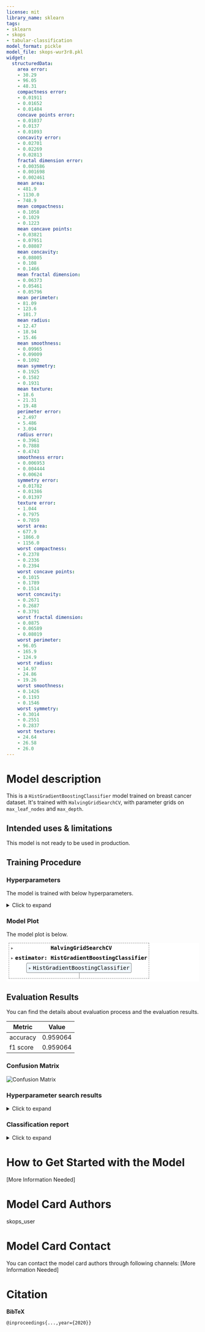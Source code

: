 ```yaml
---
license: mit
library_name: sklearn
tags:
- sklearn
- skops
- tabular-classification
model_format: pickle
model_file: skops-wur3r8.pkl
widget:
  structuredData:
    area error:
    - 30.29
    - 96.05
    - 48.31
    compactness error:
    - 0.01911
    - 0.01652
    - 0.01484
    concave points error:
    - 0.01037
    - 0.0137
    - 0.01093
    concavity error:
    - 0.02701
    - 0.02269
    - 0.02813
    fractal dimension error:
    - 0.003586
    - 0.001698
    - 0.002461
    mean area:
    - 481.9
    - 1130.0
    - 748.9
    mean compactness:
    - 0.1058
    - 0.1029
    - 0.1223
    mean concave points:
    - 0.03821
    - 0.07951
    - 0.08087
    mean concavity:
    - 0.08005
    - 0.108
    - 0.1466
    mean fractal dimension:
    - 0.06373
    - 0.05461
    - 0.05796
    mean perimeter:
    - 81.09
    - 123.6
    - 101.7
    mean radius:
    - 12.47
    - 18.94
    - 15.46
    mean smoothness:
    - 0.09965
    - 0.09009
    - 0.1092
    mean symmetry:
    - 0.1925
    - 0.1582
    - 0.1931
    mean texture:
    - 18.6
    - 21.31
    - 19.48
    perimeter error:
    - 2.497
    - 5.486
    - 3.094
    radius error:
    - 0.3961
    - 0.7888
    - 0.4743
    smoothness error:
    - 0.006953
    - 0.004444
    - 0.00624
    symmetry error:
    - 0.01782
    - 0.01386
    - 0.01397
    texture error:
    - 1.044
    - 0.7975
    - 0.7859
    worst area:
    - 677.9
    - 1866.0
    - 1156.0
    worst compactness:
    - 0.2378
    - 0.2336
    - 0.2394
    worst concave points:
    - 0.1015
    - 0.1789
    - 0.1514
    worst concavity:
    - 0.2671
    - 0.2687
    - 0.3791
    worst fractal dimension:
    - 0.0875
    - 0.06589
    - 0.08019
    worst perimeter:
    - 96.05
    - 165.9
    - 124.9
    worst radius:
    - 14.97
    - 24.86
    - 19.26
    worst smoothness:
    - 0.1426
    - 0.1193
    - 0.1546
    worst symmetry:
    - 0.3014
    - 0.2551
    - 0.2837
    worst texture:
    - 24.64
    - 26.58
    - 26.0
---
```


# Model description

This is a `HistGradientBoostingClassifier` model trained on breast cancer dataset. It's trained with `HalvingGridSearchCV`, with parameter grids on `max_leaf_nodes` and `max_depth`.

## Intended uses & limitations

This model is not ready to be used in production.

## Training Procedure

### Hyperparameters

The model is trained with below hyperparameters.

<details>
<summary> Click to expand </summary>

| Hyperparameter                  | Value                                                    |
|---------------------------------|----------------------------------------------------------|
| aggressive_elimination          | False                                                    |
| cv                              | 5                                                        |
| error_score                     | nan                                                      |
| estimator__categorical_features |                                                          |
| estimator__class_weight         |                                                          |
| estimator__early_stopping       | auto                                                     |
| estimator__interaction_cst      |                                                          |
| estimator__l2_regularization    | 0.0                                                      |
| estimator__learning_rate        | 0.1                                                      |
| estimator__loss                 | log_loss                                                 |
| estimator__max_bins             | 255                                                      |
| estimator__max_depth            |                                                          |
| estimator__max_iter             | 100                                                      |
| estimator__max_leaf_nodes       | 31                                                       |
| estimator__min_samples_leaf     | 20                                                       |
| estimator__monotonic_cst        |                                                          |
| estimator__n_iter_no_change     | 10                                                       |
| estimator__random_state         |                                                          |
| estimator__scoring              | loss                                                     |
| estimator__tol                  | 1e-07                                                    |
| estimator__validation_fraction  | 0.1                                                      |
| estimator__verbose              | 0                                                        |
| estimator__warm_start           | False                                                    |
| estimator                       | HistGradientBoostingClassifier()                         |
| factor                          | 3                                                        |
| max_resources                   | auto                                                     |
| min_resources                   | exhaust                                                  |
| n_jobs                          | -1                                                       |
| param_grid                      | {'max_leaf_nodes': [5, 10, 15], 'max_depth': [2, 5, 10]} |
| random_state                    | 42                                                       |
| refit                           | True                                                     |
| resource                        | n_samples                                                |
| return_train_score              | True                                                     |
| scoring                         |                                                          |
| verbose                         | 0                                                        |

</details>

### Model Plot

The model plot is below.

<style>#sk-container-id-1 {color: black;background-color: white;}#sk-container-id-1 pre{padding: 0;}#sk-container-id-1 div.sk-toggleable {background-color: white;}#sk-container-id-1 label.sk-toggleable__label {cursor: pointer;display: block;width: 100%;margin-bottom: 0;padding: 0.3em;box-sizing: border-box;text-align: center;}#sk-container-id-1 label.sk-toggleable__label-arrow:before {content: "▸";float: left;margin-right: 0.25em;color: #696969;}#sk-container-id-1 label.sk-toggleable__label-arrow:hover:before {color: black;}#sk-container-id-1 div.sk-estimator:hover label.sk-toggleable__label-arrow:before {color: black;}#sk-container-id-1 div.sk-toggleable__content {max-height: 0;max-width: 0;overflow: hidden;text-align: left;background-color: #f0f8ff;}#sk-container-id-1 div.sk-toggleable__content pre {margin: 0.2em;color: black;border-radius: 0.25em;background-color: #f0f8ff;}#sk-container-id-1 input.sk-toggleable__control:checked~div.sk-toggleable__content {max-height: 200px;max-width: 100%;overflow: auto;}#sk-container-id-1 input.sk-toggleable__control:checked~label.sk-toggleable__label-arrow:before {content: "▾";}#sk-container-id-1 div.sk-estimator input.sk-toggleable__control:checked~label.sk-toggleable__label {background-color: #d4ebff;}#sk-container-id-1 div.sk-label input.sk-toggleable__control:checked~label.sk-toggleable__label {background-color: #d4ebff;}#sk-container-id-1 input.sk-hidden--visually {border: 0;clip: rect(1px 1px 1px 1px);clip: rect(1px, 1px, 1px, 1px);height: 1px;margin: -1px;overflow: hidden;padding: 0;position: absolute;width: 1px;}#sk-container-id-1 div.sk-estimator {font-family: monospace;background-color: #f0f8ff;border: 1px dotted black;border-radius: 0.25em;box-sizing: border-box;margin-bottom: 0.5em;}#sk-container-id-1 div.sk-estimator:hover {background-color: #d4ebff;}#sk-container-id-1 div.sk-parallel-item::after {content: "";width: 100%;border-bottom: 1px solid gray;flex-grow: 1;}#sk-container-id-1 div.sk-label:hover label.sk-toggleable__label {background-color: #d4ebff;}#sk-container-id-1 div.sk-serial::before {content: "";position: absolute;border-left: 1px solid gray;box-sizing: border-box;top: 0;bottom: 0;left: 50%;z-index: 0;}#sk-container-id-1 div.sk-serial {display: flex;flex-direction: column;align-items: center;background-color: white;padding-right: 0.2em;padding-left: 0.2em;position: relative;}#sk-container-id-1 div.sk-item {position: relative;z-index: 1;}#sk-container-id-1 div.sk-parallel {display: flex;align-items: stretch;justify-content: center;background-color: white;position: relative;}#sk-container-id-1 div.sk-item::before, #sk-container-id-1 div.sk-parallel-item::before {content: "";position: absolute;border-left: 1px solid gray;box-sizing: border-box;top: 0;bottom: 0;left: 50%;z-index: -1;}#sk-container-id-1 div.sk-parallel-item {display: flex;flex-direction: column;z-index: 1;position: relative;background-color: white;}#sk-container-id-1 div.sk-parallel-item:first-child::after {align-self: flex-end;width: 50%;}#sk-container-id-1 div.sk-parallel-item:last-child::after {align-self: flex-start;width: 50%;}#sk-container-id-1 div.sk-parallel-item:only-child::after {width: 0;}#sk-container-id-1 div.sk-dashed-wrapped {border: 1px dashed gray;margin: 0 0.4em 0.5em 0.4em;box-sizing: border-box;padding-bottom: 0.4em;background-color: white;}#sk-container-id-1 div.sk-label label {font-family: monospace;font-weight: bold;display: inline-block;line-height: 1.2em;}#sk-container-id-1 div.sk-label-container {text-align: center;}#sk-container-id-1 div.sk-container {/* jupyter's `normalize.less` sets `[hidden] { display: none; }` but bootstrap.min.css set `[hidden] { display: none !important; }` so we also need the `!important` here to be able to override the default hidden behavior on the sphinx rendered scikit-learn.org. See: https://github.com/scikit-learn/scikit-learn/issues/21755 */display: inline-block !important;position: relative;}#sk-container-id-1 div.sk-text-repr-fallback {display: none;}</style><div id="sk-container-id-1" class="sk-top-container" style="overflow: auto;"><div class="sk-text-repr-fallback"><pre>HalvingGridSearchCV(estimator=HistGradientBoostingClassifier(), n_jobs=-1,param_grid={&#x27;max_depth&#x27;: [2, 5, 10],&#x27;max_leaf_nodes&#x27;: [5, 10, 15]},random_state=42)</pre><b>In a Jupyter environment, please rerun this cell to show the HTML representation or trust the notebook. <br />On GitHub, the HTML representation is unable to render, please try loading this page with nbviewer.org.</b></div><div class="sk-container" hidden><div class="sk-item sk-dashed-wrapped"><div class="sk-label-container"><div class="sk-label sk-toggleable"><input class="sk-toggleable__control sk-hidden--visually" id="sk-estimator-id-1" type="checkbox" ><label for="sk-estimator-id-1" class="sk-toggleable__label sk-toggleable__label-arrow">HalvingGridSearchCV</label><div class="sk-toggleable__content"><pre>HalvingGridSearchCV(estimator=HistGradientBoostingClassifier(), n_jobs=-1,param_grid={&#x27;max_depth&#x27;: [2, 5, 10],&#x27;max_leaf_nodes&#x27;: [5, 10, 15]},random_state=42)</pre></div></div></div><div class="sk-parallel"><div class="sk-parallel-item"><div class="sk-item"><div class="sk-label-container"><div class="sk-label sk-toggleable"><input class="sk-toggleable__control sk-hidden--visually" id="sk-estimator-id-2" type="checkbox" ><label for="sk-estimator-id-2" class="sk-toggleable__label sk-toggleable__label-arrow">estimator: HistGradientBoostingClassifier</label><div class="sk-toggleable__content"><pre>HistGradientBoostingClassifier()</pre></div></div></div><div class="sk-serial"><div class="sk-item"><div class="sk-estimator sk-toggleable"><input class="sk-toggleable__control sk-hidden--visually" id="sk-estimator-id-3" type="checkbox" ><label for="sk-estimator-id-3" class="sk-toggleable__label sk-toggleable__label-arrow">HistGradientBoostingClassifier</label><div class="sk-toggleable__content"><pre>HistGradientBoostingClassifier()</pre></div></div></div></div></div></div></div></div></div></div>

## Evaluation Results

You can find the details about evaluation process and the evaluation results.

| Metric   |    Value |
|----------|----------|
| accuracy | 0.959064 |
| f1 score | 0.959064 |

### Confusion Matrix

![Confusion Matrix](confusion_matrix.png)

### Hyperparameter search results

<details>
<summary> Click to expand </summary>

|   iter |   n_resources |   mean_fit_time |   std_fit_time |   mean_score_time |   std_score_time |   param_max_depth |   param_max_leaf_nodes | params                                  |   split0_test_score |   split1_test_score |   split2_test_score |   split3_test_score |   split4_test_score |   mean_test_score |   std_test_score |   rank_test_score |   split0_train_score |   split1_train_score |   split2_train_score |   split3_train_score |   split4_train_score |   mean_train_score |   std_train_score |
|--------|---------------|-----------------|----------------|-------------------|------------------|-------------------|------------------------|-----------------------------------------|---------------------|---------------------|---------------------|---------------------|---------------------|-------------------|------------------|-------------------|----------------------|----------------------|----------------------|----------------------|----------------------|--------------------|-------------------|
|      0 |            44 |       0.0448235 |    0.000334155 |        0.0054585  |      0.000406563 |                 2 |                      5 | {'max_depth': 2, 'max_leaf_nodes': 5}   |            0.875    |            0.5      |            0.625    |            0.75     |            0.375    |          0.625    |        0.176777  |                 5 |             0.628571 |             0.628571 |             0.628571 |             0.514286 |             0.514286 |           0.582857 |         0.0559883 |
|      0 |            44 |       0.0462304 |    0.00277544  |        0.00504985 |      0.00126306  |                 2 |                     10 | {'max_depth': 2, 'max_leaf_nodes': 10}  |            0.875    |            0.5      |            0.625    |            0.75     |            0.375    |          0.625    |        0.176777  |                 5 |             0.628571 |             0.628571 |             0.628571 |             0.514286 |             0.514286 |           0.582857 |         0.0559883 |
|      0 |            44 |       0.038226  |    0.00537435  |        0.00800939 |      0.00108413  |                 2 |                     15 | {'max_depth': 2, 'max_leaf_nodes': 15}  |            0.875    |            0.5      |            0.625    |            0.75     |            0.375    |          0.625    |        0.176777  |                 5 |             0.628571 |             0.628571 |             0.628571 |             0.514286 |             0.514286 |           0.582857 |         0.0559883 |
|      0 |            44 |       0.0256372 |    0.00472598  |        0.00380001 |      0.000132816 |                 5 |                      5 | {'max_depth': 5, 'max_leaf_nodes': 5}   |            0.875    |            0.5      |            0.625    |            0.75     |            0.375    |          0.625    |        0.176777  |                 5 |             0.628571 |             0.628571 |             0.628571 |             0.514286 |             0.514286 |           0.582857 |         0.0559883 |
|      0 |            44 |       0.0268522 |    0.00234675  |        0.00383039 |      0.000215851 |                 5 |                     10 | {'max_depth': 5, 'max_leaf_nodes': 10}  |            0.875    |            0.5      |            0.625    |            0.75     |            0.375    |          0.625    |        0.176777  |                 5 |             0.628571 |             0.628571 |             0.628571 |             0.514286 |             0.514286 |           0.582857 |         0.0559883 |
|      0 |            44 |       0.0288877 |    0.00357209  |        0.00476079 |      0.00167875  |                 5 |                     15 | {'max_depth': 5, 'max_leaf_nodes': 15}  |            0.875    |            0.5      |            0.625    |            0.75     |            0.375    |          0.625    |        0.176777  |                 5 |             0.628571 |             0.628571 |             0.628571 |             0.514286 |             0.514286 |           0.582857 |         0.0559883 |
|      0 |            44 |       0.0292418 |    0.0032294   |        0.00391183 |      0.00017035  |                10 |                      5 | {'max_depth': 10, 'max_leaf_nodes': 5}  |            0.875    |            0.5      |            0.625    |            0.75     |            0.375    |          0.625    |        0.176777  |                 5 |             0.628571 |             0.628571 |             0.628571 |             0.514286 |             0.514286 |           0.582857 |         0.0559883 |
|      0 |            44 |       0.031681  |    0.00182617  |        0.0041894  |      0.00054042  |                10 |                     10 | {'max_depth': 10, 'max_leaf_nodes': 10} |            0.875    |            0.5      |            0.625    |            0.75     |            0.375    |          0.625    |        0.176777  |                 5 |             0.628571 |             0.628571 |             0.628571 |             0.514286 |             0.514286 |           0.582857 |         0.0559883 |
|      0 |            44 |       0.0225036 |    0.00187728  |        0.00340519 |      0.00171536  |                10 |                     15 | {'max_depth': 10, 'max_leaf_nodes': 15} |            0.875    |            0.5      |            0.625    |            0.75     |            0.375    |          0.625    |        0.176777  |                 5 |             0.628571 |             0.628571 |             0.628571 |             0.514286 |             0.514286 |           0.582857 |         0.0559883 |
|      1 |           132 |       0.0875628 |    0.00633994  |        0.00601821 |      0.00266205  |                10 |                      5 | {'max_depth': 10, 'max_leaf_nodes': 5}  |            0.961538 |            0.923077 |            0.923077 |            0.961538 |            0.961538 |          0.946154 |        0.0188422 |                 2 |             1        |             1        |             1        |             1        |             1        |           1        |         0         |
|      1 |           132 |       0.0850531 |    0.00429899  |        0.00476961 |      0.000639189 |                10 |                     10 | {'max_depth': 10, 'max_leaf_nodes': 10} |            0.961538 |            0.923077 |            0.923077 |            0.961538 |            0.961538 |          0.946154 |        0.0188422 |                 2 |             1        |             1        |             1        |             1        |             1        |           1        |         0         |
|      1 |           132 |       0.0838027 |    0.00534392  |        0.00429134 |      0.00089335  |                10 |                     15 | {'max_depth': 10, 'max_leaf_nodes': 15} |            0.961538 |            0.923077 |            0.923077 |            0.961538 |            0.961538 |          0.946154 |        0.0188422 |                 2 |             1        |             1        |             1        |             1        |             1        |           1        |         0         |
|      2 |           396 |       0.197058  |    0.00420311  |        0.00307317 |      0.000239413 |                10 |                     15 | {'max_depth': 10, 'max_leaf_nodes': 15} |            0.962025 |            0.911392 |            0.987342 |            0.974359 |            0.935897 |          0.954203 |        0.0273257 |                 1 |             1        |             1        |             1        |             1        |             1        |           1        |         0         |

</details>

### Classification report

<details>
<summary> Click to expand </summary>

| index        |   precision |   recall |   f1-score |   support |
|--------------|-------------|----------|------------|-----------|
| malignant    |    0.951613 | 0.936508 |   0.944    |        63 |
| benign       |    0.963303 | 0.972222 |   0.967742 |       108 |
| macro avg    |    0.957458 | 0.954365 |   0.955871 |       171 |
| weighted avg |    0.958996 | 0.959064 |   0.958995 |       171 |

</details>

# How to Get Started with the Model

[More Information Needed]

# Model Card Authors

skops_user

# Model Card Contact

You can contact the model card authors through following channels:
[More Information Needed]

# Citation

**BibTeX**

```
@inproceedings{...,year={2020}}
```
